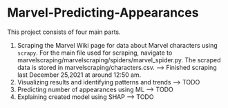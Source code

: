 # Marvel-Predicting-Appearances

This project consists of four main parts.

1. Scraping the Marvel Wiki page for data about Marvel characters using `scrapy`. For the main file used for scraping, navigate to marvelscraping/marvelscraping/spiders/marvel_spider.py. The scraped data is stored in marvelscraping/characters.csv. --> Finished scraping last December 25,2021 at around 12:50 am.
2. Visualizing results and identifying patterns and trends --> TODO
3. Predicting number of appearances using ML --> TODO
4. Explaining created model using SHAP --> TODO